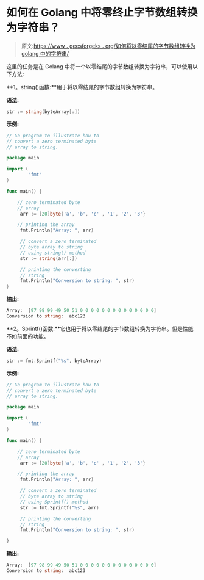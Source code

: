 # 如何在 Golang 中将零终止字节数组转换为字符串？

> 原文:[https://www . geesforgeks . org/如何将以零结尾的字节数组转换为 golang 中的字符串/](https://www.geeksforgeeks.org/how-to-convert-a-zero-terminated-byte-array-to-string-in-golang/)

这里的任务是在 Golang 中将一个以零结尾的字节数组转换为字符串，可以使用以下方法:

**1。string()函数:**用于将以零结尾的字节数组转换为字符串。

**语法:**

```go
str := string(byteArray[:])

```

**示例:**

```go
// Go program to illustrate how to 
// convert a zero terminated byte
// array to string.

package main

import (
        "fmt"
)

func main() {

    // zero terminated byte
    // array
     arr := [20]byte{'a', 'b', 'c' , '1', '2', '3'}

    // printing the array
     fmt.Println("Array: ", arr)

     // convert a zero terminated
     // byte array to string
     // using string() method
     str := string(arr[:])

     // printing the converting
     // string
     fmt.Println("Conversion to string: ", str)  
}
```

**输出:**

```go
Array:  [97 98 99 49 50 51 0 0 0 0 0 0 0 0 0 0 0 0 0 0]
Conversion to string:  abc123

```

**2。Sprintf()函数:**它也用于将以零结尾的字节数组转换为字符串。但是性能不如前面的功能。

**语法:**

```go
str := fmt.Sprintf("%s", byteArray)

```

**示例:**

```go
// Go program to illustrate how to 
// convert a zero terminated byte
// array to string.

package main

import (
        "fmt"
)

func main() {

    // zero terminated byte
    // array
     arr := [20]byte{'a', 'b', 'c' , '1', '2', '3'}

    // printing the array
     fmt.Println("Array: ", arr)

     // convert a zero terminated
     // byte array to string
     // using Sprintf() method
     str := fmt.Sprintf("%s", arr)

     // printing the converting
     // string
     fmt.Println("Conversion to string: ", str)

}
```

**输出:**

```go
Array:  [97 98 99 49 50 51 0 0 0 0 0 0 0 0 0 0 0 0 0 0]
Conversion to string:  abc123

```